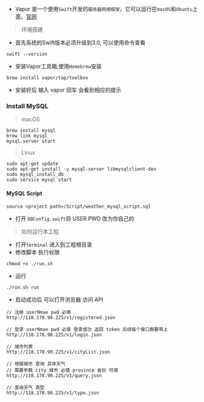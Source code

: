 

- Vapor 是一个使用`Swift`开发的`服务器网络框架`，它可以运行在`macOS`和`Ubuntu`上面，[官网](http://vapor.codes)

> 环境搭建

- 首先系统的Swift版本必须升级到3.0, 可以使用命令查看

```shell
swift --version
```

- 安装Vapor工具箱,使用`Homebrew`安装

```shell
brew install vapor/tap/toolbox
```

- 安装好后 输入 vapor 回车 会看到相应的提示

### Install MySQL

> macOS

```shell
brew install mysql
brew link mysql
mysql.server start
```

> Linux

```shell
sudo apt-get update
sudo apt-get install -y mysql-server libmysqlclient-dev
sudo mysql_install_db
sudo service mysql start
```

#### MySQL Script

```shell
source <project path>/Script/weather_mysql_script.sql
```

- 打开 `DBConfig.swift`将 USER PWD 改为你自己的 

> 如何运行本工程

- 打开`terminal` 进入到工程根目录
- 修改脚本 执行权限

```shell
chmod +x ./run.sh
```

- 运行

```shell
./run.sh run
```

- 启动成功后 可以打开浏览器 访问 API

```http
// 注册 userNmae pwd 必填
http://118.178.90.225/v1/registered.json

// 登录 userNmae pwd 必填 登录成功 返回 token 后续每个接口都要带上
http://118.178.90.225/v1/login.json

// 城市列表
http://118.178.90.225/v1/cityList.json 

// 根据城市 查询 具体天气
// 需要参数 city 城市 必填 province 省份 可填
http://118.178.90.225/v1/query.json

// 查询天气 类型
http://118.178.90.225/v1/type.json

```



